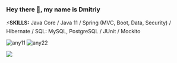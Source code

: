 ### Hey there 👋, my name is Dmitriy


⚡<b>SKILLS:</b> Java Core / Java 11  / Spring (MVC, Boot, Data, Security) / Hibernate / SQL: MySQL, PostgreSQL / JUnit / Mockito 


  ![any11](https://user-images.githubusercontent.com/111275407/225988084-9ba866b8-be73-43b2-be34-81c30e15c0a5.gif)
![any22](https://user-images.githubusercontent.com/111275407/225988106-6db7f85e-cb42-4f8a-90ee-2a9134a4346a.gif)

![](https://komarev.com/ghpvc/?username=ChistyakovDi)
